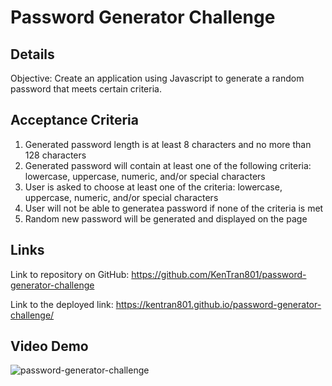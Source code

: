# Password Generator Challenge

## Details

Objective: Create an application using Javascript to generate a random password that meets certain criteria.

## Acceptance Criteria
1. Generated password length is at least 8 characters and no more than 128 characters
2. Generated password will contain at least one of the following criteria: lowercase, uppercase, numeric, and/or special characters
3. User is asked to choose at least one of the criteria: lowercase, uppercase, numeric, and/or special characters
4. User will not be able to generatea password if none of the criteria is met
5. Random new password will be generated and displayed on the page

## Links
Link to repository on GitHub: https://github.com/KenTran801/password-generator-challenge

Link to the deployed link: https://kentran801.github.io/password-generator-challenge/

## Video Demo
![password-generator-challenge](https://user-images.githubusercontent.com/72709180/135735499-bdc0ff64-213a-4c24-8e54-62ab3ec3bda8.gif)